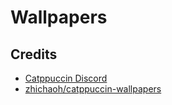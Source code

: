 # Wallpapers

## Credits

- [Catppuccin Discord](https://discord.com/servers/catppuccin-907385605422448742)
- [zhichaoh/catppuccin-wallpapers](https://github.com/zhichaoh/catppuccin-wallpapers)
